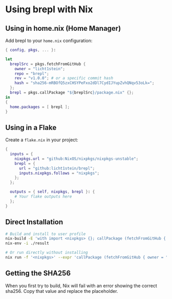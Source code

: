 # Using brepl with Nix

## Using in home.nix (Home Manager)

Add brepl to your `home.nix` configuration:

```nix
{ config, pkgs, ... }:

let
  breplSrc = pkgs.fetchFromGitHub {
    owner = "licht1stein";
    repo = "brepl";
    rev = "v1.0.0"; # or a specific commit hash
    hash = "sha256-mRBOfQ5zxCHSYPeFxo2dDl7CydIJYupZvhQNqv53oLk=";
  };
  brepl = pkgs.callPackage "${breplSrc}/package.nix" {};
in
{
  home.packages = [ brepl ];
}
```

## Using in a Flake

Create a `flake.nix` in your project:

```nix
{
  inputs = {
    nixpkgs.url = "github:NixOS/nixpkgs/nixpkgs-unstable";
    brepl = {
      url = "github:licht1stein/brepl";
      inputs.nixpkgs.follows = "nixpkgs";
    };
  };

  outputs = { self, nixpkgs, brepl }: {
    # Your flake outputs here
  };
}
```

## Direct Installation

```bash
# Build and install to user profile
nix-build -E 'with import <nixpkgs> {}; callPackage (fetchFromGitHub { owner = "licht1stein"; repo = "brepl"; rev = "v1.0.0"; sha256 = "sha256-H9D/s6OL+cxsIei5c0TS9HRt/W0dGcOS44xHGVyU5KQ="; } + "/package.nix") {}'
nix-env -i ./result

# Or run directly without installing
nix run -f '<nixpkgs>' --expr 'callPackage (fetchFromGitHub { owner = "licht1stein"; repo = "brepl"; rev = "v1.0.0"; sha256 = "sha256-H9D/s6OL+cxsIei5c0TS9HRt/W0dGcOS44xHGVyU5KQ="; } + "/package.nix") {}' -c brepl --version
```

## Getting the SHA256

When you first try to build, Nix will fail with an error showing the correct sha256. Copy that value and replace the placeholder.